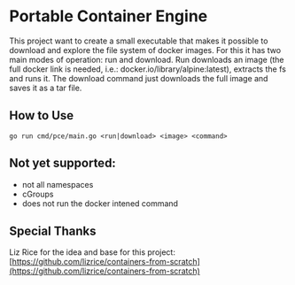 # Portable Container Engine

This project want to create a small executable that makes it possible to download and explore the file system of docker images. For this it has two main modes of operation: run and download. Run downloads an image (the full docker link is needed, i.e.: docker.io/library/alpine:latest), extracts the fs and runs it. The download command just downloads the full image and saves it as a tar file.

## How to Use

```
go run cmd/pce/main.go <run|download> <image> <command>
```

## Not yet supported:

- not all namespaces
- cGroups
- does not run the docker intened command

## Special Thanks

Liz Rice for the idea and base for this project: [https://github.com/lizrice/containers-from-scratch](https://github.com/lizrice/containers-from-scratch)
